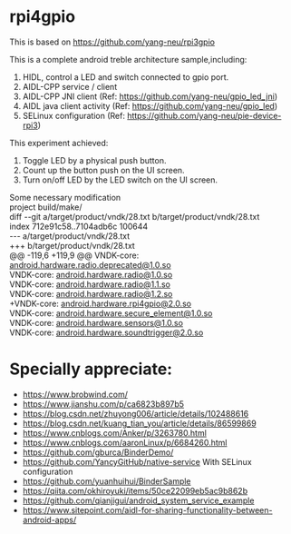 # rpi4gpio

This is based on https://github.com/yang-neu/rpi3gpio

This is a complete android treble architecture sample,including:

1. HIDL, control a LED and switch connected to gpio port.
1. AIDL-CPP service / client
1. AIDL-CPP JNI client        (Ref: https://github.com/yang-neu/gpio_led_jni)
1. AIDL java client activity  (Ref: https://github.com/yang-neu/gpio_led)
1. SELinux configuration      (Ref: https://github.com/yang-neu/pie-device-rpi3)

This experiment achieved:

1. Toggle LED by a physical push button.
1. Count up the button push on the UI screen.
1. Turn on/off LED by the LED switch on the UI screen.

Some necessary modification  
project build/make/  
diff --git a/target/product/vndk/28.txt b/target/product/vndk/28.txt  
index 712e91c58..7104adb6c 100644  
--- a/target/product/vndk/28.txt  
+++ b/target/product/vndk/28.txt  
@@ -119,6 +119,9 @@ VNDK-core: android.hardware.radio.deprecated@1.0.so  
 VNDK-core: android.hardware.radio@1.0.so  
 VNDK-core: android.hardware.radio@1.1.so  
 VNDK-core: android.hardware.radio@1.2.so  
+VNDK-core: android.hardware.rpi4gpio@2.0.so  
 VNDK-core: android.hardware.secure_element@1.0.so  
 VNDK-core: android.hardware.sensors@1.0.so  
 VNDK-core: android.hardware.soundtrigger@2.0.so  

Specially appreciate:
=====================
- https://www.brobwind.com/
- https://www.jianshu.com/p/ca6823b897b5
- https://blog.csdn.net/zhuyong006/article/details/102488616
- https://blog.csdn.net/kuang_tian_you/article/details/86599869
- https://www.cnblogs.com/Anker/p/3263780.html
- https://www.cnblogs.com/aaronLinux/p/6684260.html
- https://github.com/gburca/BinderDemo/
- https://github.com/YancyGitHub/native-service  With SELinux configuration
- https://github.com/yuanhuihui/BinderSample
- https://qiita.com/okhiroyuki/items/50ce22099eb5ac9b862b
- https://github.com/qianjigui/android_system_service_example
- https://www.sitepoint.com/aidl-for-sharing-functionality-between-android-apps/
